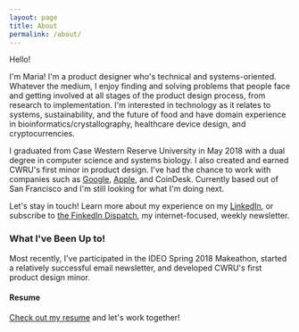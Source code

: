```yaml
---
layout: page
title: About
permalink: /about/
---
```

Hello! 

I'm Maria! I'm a product designer who's technical and systems-oriented. Whatever the medium, I enjoy finding and solving problems that people face and getting involved at all stages of the product design process, from research to implementation. I'm interested in technology as it relates to systems, sustainability, and the future of food and have domain experience in bioinformatics/crystallography, healthcare device design, and cryptocurrencies.

I graduated from Case Western Reserve University in May 2018 with a dual degree in computer science and systems biology. I also created and earned CWRU's first minor in product design. I've had the chance to work with companies such as [Google](https://mariakuz.github.io/work/2017/09/20/summer-2017.html), [Apple](https://mariakuz.github.io/work/2016/08/07/summer-2016.html), and CoinDesk. Currently based out of San Francisco and I'm still looking for what I'm doing next.

Let's stay in touch! Learn more about my experience on my <a href="https://www.linkedin.com/in/mariakuz/" target="_blank">LinkedIn</a>, or subscribe to <a href="http://eepurl.com/dgLmgH" target="_blank"> the FinkedIn Dispatch</a>, my internet-focused, weekly newsletter.

### What I've Been Up to!
Most recently, I've participated in the IDEO Spring 2018 Makeathon, started a relatively successful email newsletter, and developed CWRU's first product design minor. 

#### Resume
 <a href="../Kuznetsov_Maria_Resume.pdf" download> Check out my resume</a> and let's work together!